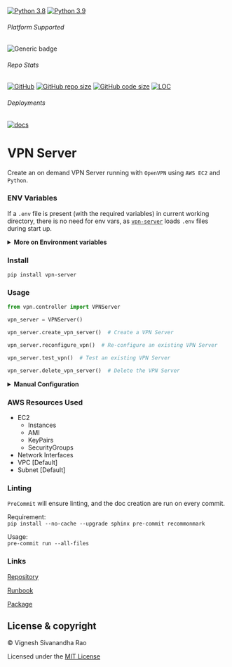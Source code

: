 [![Python 3.8](https://img.shields.io/badge/python-3.8-orange.svg)](https://www.python.org/downloads/release/python-385/)
[![Python 3.9](https://img.shields.io/badge/python-3.9-blue.svg)](https://www.python.org/downloads/release/python-391/)

###### Platform Supported
![Generic badge](https://img.shields.io/badge/Platform-MacOS|Windows-1f425f.svg)

###### Repo Stats
[![GitHub](https://img.shields.io/github/license/thevickypedia/vpn-server)](https://github.com/thevickypedia/vpn-server/blob/main/LICENSE)
[![GitHub repo size](https://img.shields.io/github/repo-size/thevickypedia/vpn-server)](https://api.github.com/repos/thevickypedia/vpn-server)
[![GitHub code size](https://img.shields.io/github/languages/code-size/thevickypedia/vpn-server)](https://api.github.com/repos/thevickypedia/vpn-server)
[![LOC](https://img.shields.io/tokei/lines/github/thevickypedia/vpn-server)](https://api.github.com/repos/thevickypedia/vpn-server)

###### Deployments
[![docs](https://github.com/thevickypedia/vpn-server/actions/workflows/docs.yml/badge.svg)](https://thevickypedia.github.io/vpn-server/)

# VPN Server
Create an on demand VPN Server running with `OpenVPN` using `AWS EC2` and `Python`.

### ENV Variables
If a `.env` file is present (with the required variables) in current working directory, there is no need for env vars,
as [`vpn-server`](https://github.com/thevickypedia/vpn-server) loads `.env` files during start up.

<details>
<summary><strong>More on Environment variables</strong></summary>

Use [cloudping.info](https://www.cloudping.info/) to pick the fastest (from current location) available region.

> AMI IDs are got from `OpenVPN Access Server Community Images` per region.

- **AMI_ID_{REGION_NAME}** - AMI ID in a region. Looks for `AMI_ID_us-west-2` since `us-west-2` is the default region.
- **VPN_USERNAME** - Username to access VPN Server once, configuration is done. If `null`, looks for the env var `USER`.
Defaults to `openvpn`
- **VPN_PASSWORD** - Password to access VPN Server once, configuration is done. Defaults to `awsVPN2021`
- **VPN_PORT** - Port number where the traffic has to be forwarded. Defaults to `943`
- **REGION_NAME** - Region where the VPN Server should live. Defaults to `us-west-2`

**To get notification of login information:**<br>
- **gmail_user** - Username of the gmail account.
- **gmail_pass** - Password of the gmail account.
- **phone** - Phone number to which the notification has to be sent.
- **recipient** - Email address to which the notification has to be sent.

Optionally `env vars` for AWS config (`ACCESS_KEY`, `SECRET_KEY`, `REGION_NAME`) can be setup.
</details>

### Install
`pip install vpn-server`

### Usage
```python
from vpn.controller import VPNServer

vpn_server = VPNServer()

vpn_server.create_vpn_server()  # Create a VPN Server

vpn_server.reconfigure_vpn()  # Re-configure an existing VPN Server

vpn_server.test_vpn()  # Test an existing VPN Server

vpn_server.delete_vpn_server()  # Delete the VPN Server
```

<details>
<summary><strong>Manual Configuration</strong></summary>

1. Are you sure you want to continue connecting (yes/no)? `yes` 
2. Please enter 'yes' to indicate your agreement [no]: `yes`
3. Will this be the primary Access Server node? Default: `yes`
4. Please specify the network interface and IP address to be used by the Admin Web UI: `Default: all interfaces: 0.0.0.0`
5. Please specify the port number for the Admin Web UI. Default: `{PORT}`
6. Please specify the TCP port number for the OpenVPN Daemon. Default: `443`
7. Should client traffic be routed by default through the VPN? `yes`
8. Should client DNS traffic be routed by default through the VPN? Default: `No`
9. Use local authentication via internal DB? Default: `yes`
10. Should private subnets be accessible to clients by default? Default: `yes`
11. Do you wish to login to the Admin UI as "openvpn"? Default: `yes`
12. Specify the username for an existing user or for the new user account: `{USERNAME}`
13. Type the password for the 'vicky' account: `{PASSWORD}`
14. Confirm the password for the 'vicky' account: `{PASSWORD}`
15. Please specify your Activation key (or leave blank to specify later): `{ENTER/RETURN}`
16. Download the `OpenVPN` application and get connected to the VPN server.

</details>

### AWS Resources Used
- EC2
  - Instances
  - AMI
  - KeyPairs
  - SecurityGroups
- Network Interfaces
- VPC [Default]
- Subnet [Default]

### Linting
`PreCommit` will ensure linting, and the doc creation are run on every commit.

Requirement:
<br>
`pip install --no-cache --upgrade sphinx pre-commit recommonmark`

Usage:
<br>
`pre-commit run --all-files`

### Links
[Repository](https://github.com/thevickypedia/vpn-server)

[Runbook](https://thevickypedia.github.io/vpn-server/)

[Package](https://pypi.org/project/vpn-server/)

## License & copyright

&copy; Vignesh Sivanandha Rao

Licensed under the [MIT License](https://github.com/thevickypedia/vpn-server/blob/main/LICENSE)
